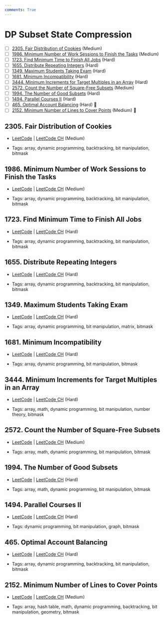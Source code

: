 ```yaml
---
comments: True
---
```


# DP Subset State Compression

- [ ] [2305. Fair Distribution of Cookies](https://leetcode.cn/problems/fair-distribution-of-cookies/) (Medium)
- [ ] [1986. Minimum Number of Work Sessions to Finish the Tasks](https://leetcode.cn/problems/minimum-number-of-work-sessions-to-finish-the-tasks/) (Medium)
- [ ] [1723. Find Minimum Time to Finish All Jobs](https://leetcode.cn/problems/find-minimum-time-to-finish-all-jobs/) (Hard)
- [ ] [1655. Distribute Repeating Integers](https://leetcode.cn/problems/distribute-repeating-integers/) (Hard)
- [ ] [1349. Maximum Students Taking Exam](https://leetcode.cn/problems/maximum-students-taking-exam/) (Hard)
- [ ] [1681. Minimum Incompatibility](https://leetcode.cn/problems/minimum-incompatibility/) (Hard)
- [ ] [3444. Minimum Increments for Target Multiples in an Array](https://leetcode.cn/problems/minimum-increments-for-target-multiples-in-an-array/) (Hard)
- [ ] [2572. Count the Number of Square-Free Subsets](https://leetcode.cn/problems/count-the-number-of-square-free-subsets/) (Medium)
- [ ] [1994. The Number of Good Subsets](https://leetcode.cn/problems/the-number-of-good-subsets/) (Hard)
- [ ] [1494. Parallel Courses II](https://leetcode.cn/problems/parallel-courses-ii/) (Hard)
- [ ] [465. Optimal Account Balancing](https://leetcode.cn/problems/optimal-account-balancing/) (Hard) 👑
- [ ] [2152. Minimum Number of Lines to Cover Points](https://leetcode.cn/problems/minimum-number-of-lines-to-cover-points/) (Medium) 👑

## 2305. Fair Distribution of Cookies

-   [LeetCode](https://leetcode.com/problems/fair-distribution-of-cookies/) | [LeetCode CH](https://leetcode.cn/problems/fair-distribution-of-cookies/) (Medium)

-   Tags: array, dynamic programming, backtracking, bit manipulation, bitmask

## 1986. Minimum Number of Work Sessions to Finish the Tasks

-   [LeetCode](https://leetcode.com/problems/minimum-number-of-work-sessions-to-finish-the-tasks/) | [LeetCode CH](https://leetcode.cn/problems/minimum-number-of-work-sessions-to-finish-the-tasks/) (Medium)

-   Tags: array, dynamic programming, backtracking, bit manipulation, bitmask

## 1723. Find Minimum Time to Finish All Jobs

-   [LeetCode](https://leetcode.com/problems/find-minimum-time-to-finish-all-jobs/) | [LeetCode CH](https://leetcode.cn/problems/find-minimum-time-to-finish-all-jobs/) (Hard)

-   Tags: array, dynamic programming, backtracking, bit manipulation, bitmask

## 1655. Distribute Repeating Integers

-   [LeetCode](https://leetcode.com/problems/distribute-repeating-integers/) | [LeetCode CH](https://leetcode.cn/problems/distribute-repeating-integers/) (Hard)

-   Tags: array, dynamic programming, backtracking, bit manipulation, bitmask

## 1349. Maximum Students Taking Exam

-   [LeetCode](https://leetcode.com/problems/maximum-students-taking-exam/) | [LeetCode CH](https://leetcode.cn/problems/maximum-students-taking-exam/) (Hard)

-   Tags: array, dynamic programming, bit manipulation, matrix, bitmask

## 1681. Minimum Incompatibility

-   [LeetCode](https://leetcode.com/problems/minimum-incompatibility/) | [LeetCode CH](https://leetcode.cn/problems/minimum-incompatibility/) (Hard)

-   Tags: array, dynamic programming, bit manipulation, bitmask

## 3444. Minimum Increments for Target Multiples in an Array

-   [LeetCode](https://leetcode.com/problems/minimum-increments-for-target-multiples-in-an-array/) | [LeetCode CH](https://leetcode.cn/problems/minimum-increments-for-target-multiples-in-an-array/) (Hard)

-   Tags: array, math, dynamic programming, bit manipulation, number theory, bitmask

## 2572. Count the Number of Square-Free Subsets

-   [LeetCode](https://leetcode.com/problems/count-the-number-of-square-free-subsets/) | [LeetCode CH](https://leetcode.cn/problems/count-the-number-of-square-free-subsets/) (Medium)

-   Tags: array, math, dynamic programming, bit manipulation, bitmask

## 1994. The Number of Good Subsets

-   [LeetCode](https://leetcode.com/problems/the-number-of-good-subsets/) | [LeetCode CH](https://leetcode.cn/problems/the-number-of-good-subsets/) (Hard)

-   Tags: array, math, dynamic programming, bit manipulation, bitmask

## 1494. Parallel Courses II

-   [LeetCode](https://leetcode.com/problems/parallel-courses-ii/) | [LeetCode CH](https://leetcode.cn/problems/parallel-courses-ii/) (Hard)

-   Tags: dynamic programming, bit manipulation, graph, bitmask

## 465. Optimal Account Balancing

-   [LeetCode](https://leetcode.com/problems/optimal-account-balancing/) | [LeetCode CH](https://leetcode.cn/problems/optimal-account-balancing/) (Hard)

-   Tags: array, dynamic programming, backtracking, bit manipulation, bitmask

## 2152. Minimum Number of Lines to Cover Points

-   [LeetCode](https://leetcode.com/problems/minimum-number-of-lines-to-cover-points/) | [LeetCode CH](https://leetcode.cn/problems/minimum-number-of-lines-to-cover-points/) (Medium)

-   Tags: array, hash table, math, dynamic programming, backtracking, bit manipulation, geometry, bitmask
